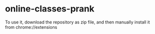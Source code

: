 # online-classes-prank

To use it, download the repository as zip file, and then manually install it from chrome://extensions

